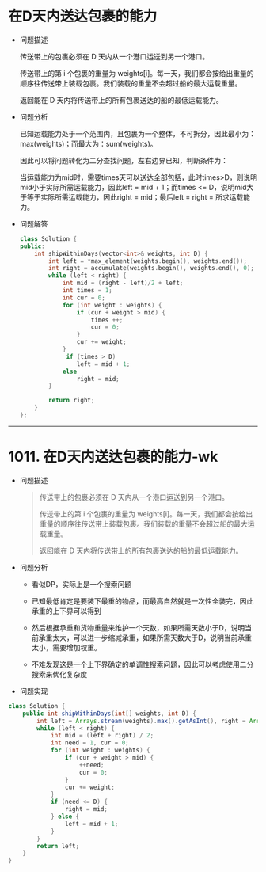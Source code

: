 # 在D天内送达包裹的能力



- 问题描述

  传送带上的包裹必须在 D 天内从一个港口运送到另一个港口。

  传送带上的第 i 个包裹的重量为 weights[i]。每一天，我们都会按给出重量的顺序往传送带上装载包裹。我们装载的重量不会超过船的最大运载重量。

  返回能在 D 天内将传送带上的所有包裹送达的船的最低运载能力。




- 问题分析

  已知运载能力处于一个范围内，且包裹为一个整体，不可拆分，因此最小为：max(weights)；而最大为：sum(weights)。

  因此可以将问题转化为二分查找问题，左右边界已知，判断条件为：

  ​	当运载能力为mid时，需要times天可以送达全部包括，此时times>D，则说明mid小于实际所需运载能力，因此left = mid + 1；而times <= D，说明mid大于等于实际所需运载能力，因此right = mid；最后left = right = 所求运载能力。

  

- 问题解答

  ```c++
  class Solution {
  public:
      int shipWithinDays(vector<int>& weights, int D) {
          int left = *max_element(weights.begin(), weights.end());
          int right = accumulate(weights.begin(), weights.end(), 0);
          while (left < right) {
              int mid = (right - left)/2 + left;
              int times = 1;
              int cur = 0;
              for (int weight : weights) {
                  if (cur + weight > mid) {
                      times ++;
                      cur = 0;
                  }
                  cur += weight;
              }
               if (times > D)
                  left = mid + 1;
              else
                  right = mid;
          }
  
          return right;
      }
  };
  ```
---
  # 1011. 在D天内送达包裹的能力-wk

- 问题描述

  > 传送带上的包裹必须在 D 天内从一个港口运送到另一个港口。
  >
  > 传送带上的第 i 个包裹的重量为 weights[i]。每一天，我们都会按给出重量的顺序往传送带上装载包裹。我们装载的重量不会超过船的最大运载重量。
  >
  > 返回能在 D 天内将传送带上的所有包裹送达的船的最低运载能力。 

- 问题分析

  - 看似DP，实际上是一个搜索问题

  - 已知最低肯定是要装下最重的物品，而最高自然就是一次性全装完，因此承重的上下界可以得到

  - 然后根据承重和货物重量来维护一个天数，如果所需天数小于D，说明当前承重太大，可以进一步缩减承重，如果所需天数大于D，说明当前承重太小，需要增加权重。

  - 不难发现这是一个上下界确定的单调性搜索问题，因此可以考虑使用二分搜索来优化复杂度

    

- 问题实现

```java
class Solution {
    public int shipWithinDays(int[] weights, int D) { 
        int left = Arrays.stream(weights).max().getAsInt(), right = Arrays.stream(weights).sum();
        while (left < right) {
            int mid = (left + right) / 2; 
            int need = 1, cur = 0;
            for (int weight : weights) {
                if (cur + weight > mid) {
                    ++need;
                    cur = 0;
                }
                cur += weight;
            }
            if (need <= D) {
                right = mid;
            } else {
                left = mid + 1;
            }
        }
        return left;
    }
}
```



